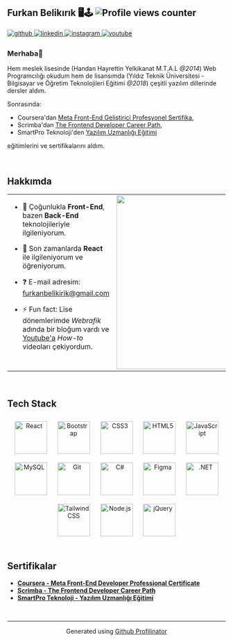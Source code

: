 ## Furkan Belikırık 🖥️🕹 ![Profile views counter](https://komarev.com/ghpvc/?username=furkanbelikirik&&style=flat-square) ️  
  
<a href="https://github.com/furkanbelikirik" target="_blank">
<img src=https://img.shields.io/badge/github-%2324292e.svg?&style=for-the-badge&logo=github&logoColor=white alt=github style="margin-bottom: 5px;" />
</a>
<a href="https://linkedin.com/in/furkanbelikirik" target="_blank">
<img src=https://img.shields.io/badge/linkedin-%231E77B5.svg?&style=for-the-badge&logo=linkedin&logoColor=white alt=linkedin style="margin-bottom: 5px;" />
</a>
<a href="https://instagram.com/furkanbelikirik" target="_blank">
<img src=https://img.shields.io/badge/instagram-%23000000.svg?&style=for-the-badge&logo=instagram&logoColor=white alt=instagram style="margin-bottom: 5px;" />
</a>
<a href="https://www.youtube.com/user/furkanbelikirik" target="_blank">
<img src=https://img.shields.io/badge/youtube-%23EE4831.svg?&style=for-the-badge&logo=youtube&logoColor=white alt=youtube style="margin-bottom: 5px;" />
</a>  
  

### Merhaba👋  
Hem meslek lisesinde (Handan Hayrettin Yelkikanat M.T.A.L *@2014*) Web Programcılığı okudum hem de lisansımda (Yıldız Teknik Üniversitesi - Bilgisayar ve Öğretim Teknolojileri Eğitimi *@2018*) çeşitli yazılım dillerinde dersler aldım.

Sonrasında:
- Coursera'dan [Meta Front-End Geliştirici Profesyonel Sertifika](https://www.coursera.org/professional-certificates/meta-front-end-developer),
- Scrimba'dan [The Frontend Developer Career Path](https://scrimba.com/learn/frontend),
- SmartPro Teknoloji'den [Yazılım Uzmanlığı Eğitimi](https://smartpro.com.tr/yazilim-uzmanligi-egitimi/)

eğitimlerini ve sertifikalarını aldım.  
  

<br/>  


## Hakkımda  
<table><tr><td valign="top" width="50%">

- 🔭 Çoğunlukla **Front-End**, bazen **Back-End**  teknolojileriyle ilgileniyorum.  
  

- 🌱 Son zamanlarda **React** ile ilgileniyorum ve öğreniyorum.  
  

- ❓ E-mail adresim: furkanbelikirik@gmail.com  
  

- ⚡ Fun fact: Lise dönemlerimde *Webrafik* adında bir bloğum vardı ve [Youtube'a](https://www.youtube.com/user/furkanbelikirik) *How-to* videoları çekiyordum.  


</td><td valign="top" width="50%">

<div align="center">
<img src="https://lh3.googleusercontent.com/pw/AP1GczP30em2ZhRZvFBuVRy7Kd3SmXbg7zRYQiuQje3h64yzZTi-C_Vgcc2Z3yG05KErZT8hTmVi4Ov8_iBItncGQqGjpDhoFg4XJ2k8hf9EJ1MRICJivIR29FC0uKe_M2bbzMr7_jsXI70LHQr7koWQDre7=w683-h911-s-no-gm?authuser=0" align="center" height="400" width="300" />
</div>  


</td></tr></table>  

<br/>  


## Tech Stack  
<div align="center">  
<a href="https://reactjs.org/" target="_blank"><img style="margin: 10px" src="https://profilinator.rishav.dev/skills-assets/react-original-wordmark.svg" alt="React" height="75" /></a>  
<a href="https://getbootstrap.com/docs/3.4/javascript/" target="_blank"><img style="margin: 10px" src="https://profilinator.rishav.dev/skills-assets/bootstrap-plain.svg" alt="Bootstrap" height="75" /></a>  
<a href="https://www.w3schools.com/css/" target="_blank"><img style="margin: 10px" src="https://profilinator.rishav.dev/skills-assets/css3-original-wordmark.svg" alt="CSS3" height="75" /></a>  
<a href="https://en.wikipedia.org/wiki/HTML5" target="_blank"><img style="margin: 10px" src="https://profilinator.rishav.dev/skills-assets/html5-original-wordmark.svg" alt="HTML5" height="75" /></a>  
<a href="https://www.javascript.com/" target="_blank"><img style="margin: 10px" src="https://profilinator.rishav.dev/skills-assets/javascript-original.svg" alt="JavaScript" height="75" /></a>  
<a href="https://www.mysql.com/" target="_blank"><img style="margin: 10px" src="https://profilinator.rishav.dev/skills-assets/mysql-original-wordmark.svg" alt="MySQL" height="75" /></a>  
<a href="https://github.com/" target="_blank"><img style="margin: 10px" src="https://profilinator.rishav.dev/skills-assets/git-scm-icon.svg" alt="Git" height="75" /></a>  
<a href="https://docs.microsoft.com/en-us/dotnet/csharp/" target="_blank"><img style="margin: 10px" src="https://profilinator.rishav.dev/skills-assets/csharp-original.svg" alt="C#" height="75" /></a>  
<a href="https://www.figma.com/" target="_blank"><img style="margin: 10px" src="https://profilinator.rishav.dev/skills-assets/figma-icon.svg" alt="Figma" height="75" /></a>  
<a href="https://dotnet.microsoft.com/download/dotnet-framework" target="_blank"><img style="margin: 10px" src="https://profilinator.rishav.dev/skills-assets/dot-net-original-wordmark.svg" alt=".NET" height="75" /></a>  
<a href="https://www.tailwindcss.com/" target="_blank"><img style="margin: 10px" src="https://profilinator.rishav.dev/skills-assets/tailwindcss.svg" alt="Tailwind CSS" height="75" /></a>  
<a href="https://nodejs.org/" target="_blank"><img style="margin: 10px" src="https://profilinator.rishav.dev/skills-assets/nodejs-original-wordmark.svg" alt="Node.js" height="75" /></a>  
<a href="https://jquery.com/" target="_blank"><img style="margin: 10px" src="https://profilinator.rishav.dev/skills-assets/jquery.png" alt="jQuery" height="75" /></a>  
</div>  

<br/>

## Sertifikalar
- **[Coursera - Meta Front-End Developer Professional Certificate](https://drive.google.com/file/d/1x-qVS0UDZO9qj_losdRC9PYobPrsJnBs/view?usp=sharing)**
- **[Scrimba - The Frontend Developer Career Path](https://drive.google.com/file/d/1GcZau6IjaBW3lT2K4USlw5ZlYaK7bhIr/view?usp=sharing)**
- **[SmartPro Teknoloji - Yazılım Uzmanlığı Eğitimi](https://drive.google.com/file/d/1dvOR_Xu6dTObFwRuDYyy1vk8OBQD-p93/view?usp=sharing)**

<br/>

----
<div align="center">Generated using <a href="https://profilinator.rishav.dev/" target="_blank">Github Profilinator</a></div>
